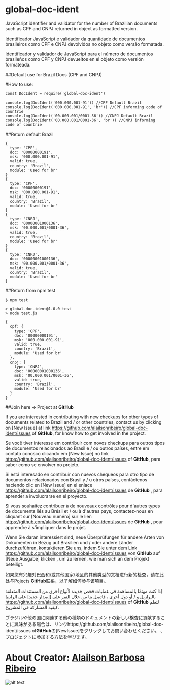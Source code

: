 # global-doc-ident

JavaScript identifier and validator for the number of Brazilian documents such as CPF and CNPJ returned in object as formatted version.

Identificador JavaScript e validador da quantidade de documentos brasileiros como CPF e CNPJ devolvidos no objeto como versão formatada.

Identificador y validador de JavaScript para el número de documentos brasileños como CPF y CNPJ devueltos en el objeto como versión formateada.


##Default use for Brazil Docs (CPF and CNPJ)

#How to use:
```
const DocIdent = require('global-doc-ident')

console.log(DocIdent('000.000.001-91')) //CPF Default Brazil
console.log(DocIdent('000.000.001-91', 'br')) //CPF informing code of countrie
console.log(DocIdent('00.000.001/0001-36')) //CNPJ Default Brazil
console.log(DocIdent('00.000.001/0001-36', 'br')) //CNPJ informing code of countrie

```
##Return default Brazil

```
{
  type: 'CPF',
  doc: '00000000191',
  msk: '000.000.001-91',
  valid: true,
  country: 'Brazil',
  module: 'Used for br'
}
{
  type: 'CPF',
  doc: '00000000191',
  msk: '000.000.001-91',
  valid: true,
  country: 'Brazil',
  module: 'Used for br'
}
{
  type: 'CNPJ',
  doc: '00000001000136',
  msk: '00.000.001/0001-36',
  valid: true,
  country: 'Brazil',
  module: 'Used for br'
}
{
  type: 'CNPJ',
  doc: '00000001000136',
  msk: '00.000.001/0001-36',
  valid: true,
  country: 'Brazil',
  module: 'Used for br'
}
```


##Return from npm test

```
$ npm test

> global-doc-ident@1.0.0 test
> node test.js

{
  cpf: {
    type: 'CPF',
    doc: '00000000191',
    msk: '000.000.001-91',
    valid: true,
    country: 'Brazil',
    module: 'Used for br'
  },
  cnpj: {
    type: 'CNPJ',
    doc: '00000001000136',
    msk: '00.000.001/0001-36',
    valid: true,
    country: 'Brazil',
    module: 'Used for br'
  }
}

```

##Join here -> Project at **GitHub** 

If you are interested in contributing with new checkups for other types of documents related to Brazil and / or other countries, contact us by clicking on [New Issue] at link https://github.com/alailsonribeiro/global-doc-ident/issues of **GitHub**, for know how to get involved in the project.

Se você tiver interesse em contribuir com novos checkups para outros tipos de documentos relacionados ao Brasil e / ou outros países, entre em contato conosco clicando em [New Issue] no link https://github.com/alailsonribeiro/global-doc-ident/issues of **GitHub**, para saber como se envolver no projeto.

Si está interesado en contribuir con nuevos chequeos para otro tipo de documentos relacionados con Brasil y / u otros países, contáctenos haciendo clic en [New Issue] en el enlace https://github.com/alailsonribeiro/global-doc-ident/issues de **GitHub** , para aprender a involucrarse en el proyecto.

Si vous souhaitez contribuer à de nouveaux contrôles pour d'autres types de documents liés au Brésil et / ou à d'autres pays, contactez-nous en cliquant sur [Nouveau numéro] sur le lien https://github.com/alailsonribeiro/global-doc-ident/issues de **GitHub** , pour apprendre à s'impliquer dans le projet.

Wenn Sie daran interessiert sind, neue Überprüfungen für andere Arten von Dokumenten in Bezug auf Brasilien und / oder andere Länder durchzuführen, kontaktieren Sie uns, indem Sie unter dem Link https://github.com/alailsonribeiro/global-doc-ident/issues von **GitHub** auf [Neue Ausgabe] klicken , um zu lernen, wie man sich an dem Projekt beteiligt.

如果您有兴趣对巴西和/或其他国家/地区的其他类型的文档进行新的检查，请在此处与Pojects **GitHub**联系，以了解如何参与该项目。

إذا كنت مهتمًا بالمساهمة في عمليات فحص جديدة لأنواع أخرى من المستندات المتعلقة بالبرازيل و / أو دول أخرى ، فاتصل بنا من خلال النقر على [إصدار جديد] على الرابط https://github.com/alailsonribeiro/global-doc-ident/issues of **GitHub** لتعلم كيفية المشاركة في المشروع.

ブラジルや他の国に関連する他の種類のドキュメントの新しい検査に貢献することに興味がある場合は、リンクhttps://github.com/alailsonribeiro/global-doc-ident/issues of**GitHub**の[NewIssue]をクリックしてお問い合わせください。 、プロジェクトに参加する方法を学びます。



About Creator: [Alailson Barbosa Ribeiro](https://www.alailson.com.br)
=============
![alt text](https://secure.gravatar.com/avatar/f4a6fbf1b704b29c4236d964f5f5280c "Alailson Barbosa Ribeiro")
